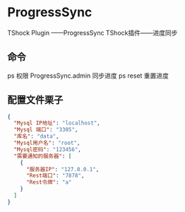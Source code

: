 # ProgressSync
TShock Plugin ——ProgressSync TShock插件——进度同步
## 命令
ps 权限 ProgressSync.admin 同步进度
ps reset 重置进度
## 配置文件栗子
``` json
{
  "Mysql IP地址": "localhost",
  "Mysql 端口": "3305",
  "库名": "data",
  "Mysql用户名": "root",
  "Mysql密码": "123456",
  "需要通知的服务器": [
    {
      "服务器IP": "127.0.0.1",
      "Rest端口": "7878",
      "Rest令牌": "a"
    }
  ]
}
```
